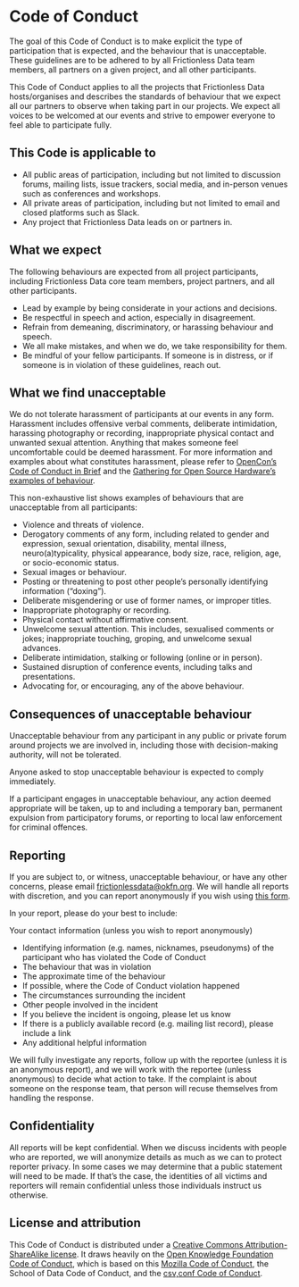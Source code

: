 # Code of Conduct
The goal of this Code of Conduct is to make explicit the type of participation that is expected, and the behaviour that is unacceptable. These guidelines are to be adhered to by all Frictionless Data team members, all partners on a given project, and all other participants.

This Code of Conduct applies to all the projects that Frictionless Data hosts/organises and describes the standards of behaviour that we expect all our partners to observe when taking part in our projects. We expect all voices to be welcomed at our events and strive to empower everyone to feel able to participate fully.

## This Code is applicable to
* All public areas of participation, including but not limited to discussion forums, mailing lists, issue trackers, social media, and in-person venues such as conferences and workshops.
* All private areas of participation, including but not limited to email and closed platforms such as Slack.
* Any project that Frictionless Data leads on or partners in.

## What we expect
The following behaviours are expected from all project participants, including Frictionless Data core team members, project partners, and all other participants.

* Lead by example by being considerate in your actions and decisions.
* Be respectful in speech and action, especially in disagreement.
* Refrain from demeaning, discriminatory, or harassing behaviour and speech.
* We all make mistakes, and when we do, we take responsibility for them.
* Be mindful of your fellow participants. If someone is in distress, or if someone is in violation of these guidelines, reach out.

## What we find unacceptable
We do not tolerate harassment of participants at our events in any form. Harassment includes offensive verbal comments, deliberate intimidation, harassing photography or recording, inappropriate physical contact and unwanted sexual attention. Anything that makes someone feel uncomfortable could be deemed harassment. For more information and examples about what constitutes harassment, please refer to [OpenCon’s Code of Conduct in Brief](https://www.opencon2018.org/code_of_conduct) and the [Gathering for Open Source Hardware’s examples of behaviour](http://openhardware.science/gosh-2017/gosh-code-of-conduct/).

This non-exhaustive list shows examples of behaviours that are unacceptable from all participants:

* Violence and threats of violence.
* Derogatory comments of any form, including related to gender and expression, sexual orientation, disability, mental illness, neuro(a)typicality, physical appearance, body size, race, religion, age, or socio-economic status.
* Sexual images or behaviour.
* Posting or threatening to post other people’s personally identifying information (“doxing”).
* Deliberate misgendering or use of former names, or improper titles. 
* Inappropriate photography or recording.
* Physical contact without affirmative consent.
* Unwelcome sexual attention. This includes, sexualised comments or jokes; inappropriate touching, groping, and unwelcome sexual advances.
* Deliberate intimidation, stalking or following (online or in person).
* Sustained disruption of conference events, including talks and presentations.
* Advocating for, or encouraging, any of the above behaviour.

## Consequences of unacceptable behaviour
Unacceptable behaviour from any participant in any public or private forum around projects we are involved in, including those with decision-making authority, will not be tolerated.

Anyone asked to stop unacceptable behaviour is expected to comply immediately.

If a participant engages in unacceptable behaviour, any action deemed appropriate will be taken, up to and including a temporary ban, permanent expulsion from participatory forums, or reporting to local law enforcement for criminal offences.

## Reporting
If you are subject to, or witness, unacceptable behaviour, or have any other concerns, please email frictionlessdata@okfn.org. We will handle all reports with discretion, and you can report anonymously if you wish using [this form](https://docs.google.com/forms/d/e/1FAIpQLSfoly-CZT9ZONcns4uG7BsoxGObRqgTlI6NdfvlYSCRVyy_QQ/viewform?usp=sf_link).

In your report, please do your best to include:

Your contact information (unless you wish to report anonymously)
* Identifying information (e.g. names, nicknames, pseudonyms) of the participant who has violated the Code of Conduct
* The behaviour that was in violation
* The approximate time of the behaviour
* If possible, where the Code of Conduct violation happened
* The circumstances surrounding the incident
* Other people involved in the incident
* If you believe the incident is ongoing, please let us know
* If there is a publicly available record (e.g. mailing list record), please include a link
* Any additional helpful information

We will fully investigate any reports, follow up with the reportee (unless it is an anonymous report), and we will work with the reportee (unless anonymous) to decide what action to take. If the complaint is about someone on the response team, that person will recuse themselves from handling the response.

## Confidentiality
All reports will be kept confidential. When we discuss incidents with people who are reported, we will anonymize details as much as we can to protect reporter privacy. In some cases we may determine that a public statement will need to be made. If that’s the case, the identities of all victims and reporters will remain confidential unless those individuals instruct us otherwise.

## License and attribution
This Code of Conduct is distributed under a [Creative Commons Attribution-ShareAlike license](https://creativecommons.org/licenses/by-sa/4.0/). It draws heavily on the [Open Knowledge Foundation Code of Conduct](https://okfn.org/about/code-of-conduct/), which is based on this [Mozilla Code of Conduct](https://wiki.mozilla.org/Participation/Community_Gatherings/Brazil_2016/Code_of_Conduct), the School of Data Code of Conduct, and the [csv,conf Code of Conduct](https://csvconf.com/coc/).